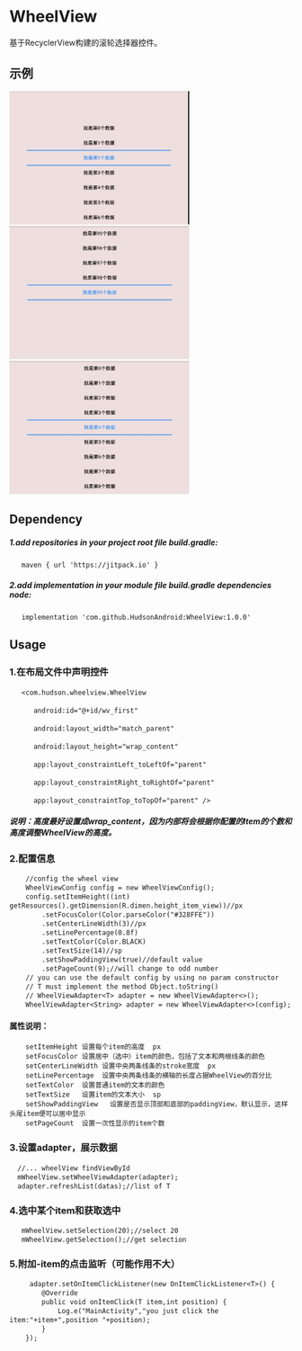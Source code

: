 # WheelView
基于RecyclerView构建的滚轮选择器控件。
## 示例
<img width="320" height="237" src="https://github.com/HudsonAndroid/WheelView/raw/master/images/display1.jpg"/> <img width="320" height="237" src="https://github.com/HudsonAndroid/WheelView/raw/master/images/display2.jpg"/> <img width="320" height="237" src="https://github.com/HudsonAndroid/WheelView/raw/master/images/display3.jpg"/>

## Dependency
##### 1.add repositories in your project root file build.gradle:
       maven { url 'https://jitpack.io' }
##### 2.add implementation in your module file build.gradle dependencies node:
       implementation 'com.github.HudsonAndroid:WheelView:1.0.0'
## Usage

### 1.在布局文件中声明控件
 
       <com.hudson.wheelview.WheelView  
  
          android:id="@+id/wv_first"

          android:layout_width="match_parent"

          android:layout_height="wrap_content"

          app:layout_constraintLeft_toLeftOf="parent"

          app:layout_constraintRight_toRightOf="parent"

          app:layout_constraintTop_toTopOf="parent" />
          
##### 说明：高度最好设置成wrap_content，因为内部将会根据你配置的Item的个数和高度调整WheelView的高度。
### 2.配置信息
        //config the wheel view
        WheelViewConfig config = new WheelViewConfig();
        config.setItemHeight((int) getResources().getDimension(R.dimen.height_item_view))//px
            .setFocusColor(Color.parseColor("#328FFE"))
            .setCenterLineWidth(3)//px
            .setLinePercentage(0.8f)
            .setTextColor(Color.BLACK)
            .setTextSize(14)//sp
            .setShowPaddingView(true)//default value
            .setPageCount(9);//will change to odd number
        // you can use the default config by using no param constructor
        // T must implement the method Object.toString()
        // WheelViewAdapter<T> adapter = new WheelViewAdapter<>();
        WheelViewAdapter<String> adapter = new WheelViewAdapter<>(config);
#### 属性说明：
        setItemHeight 设置每个item的高度  px
        setFocusColor 设置居中（选中）item的颜色，包括了文本和两根线条的颜色
        setCenterLineWidth 设置中央两条线条的stroke宽度  px
        setLinePercentage  设置中央两条线条的横轴的长度占据WheelView的百分比
        setTextColor  设置普通item的文本的颜色
        setTextSize   设置item的文本大小  sp
        setShowPaddingView   设置是否显示顶部和底部的paddingView，默认显示，这样头尾item便可以居中显示
        setPageCount  设置一次性显示的item个数
        
### 3.设置adapter，展示数据
      //... wheelView findViewById
      mWheelView.setWheelViewAdapter(adapter);
      adapter.refreshList(datas);//list of T
### 4.选中某个item和获取选中
       mWheelView.setSelection(20);//select 20
       mWheelView.getSelection();//get selection
### 5.附加-item的点击监听（可能作用不大）
         adapter.setOnItemClickListener(new OnItemClickListener<T>() {
            @Override
            public void onItemClick(T item,int position) {
                Log.e("MainActivity","you just click the item:"+item+",position "+position);
            }
        });
       
